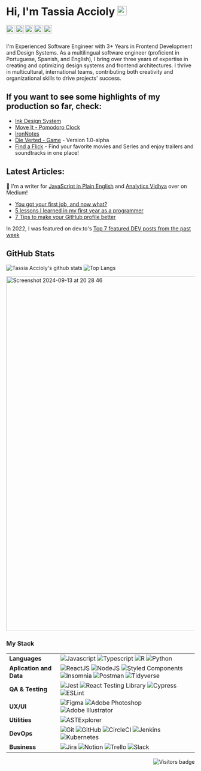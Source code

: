 # Hi, I'm Tassia Accioly <img src="https://media.giphy.com/media/hvRJCLFzcasrR4ia7z/giphy.gif" width="25px">


[<img align="left" alt="tassiaaccioly | LinkedIn" width="22px" src="./linkedin.svg" />][linkedin]
[<img align="left" alt="itsmetherogue | Twitter" width="22px" src="./twitter.svg" />][twitter]
[<img align="left" alt="tassia.accioly | Gmail" width="22px" src="./gmail.svg" />][gmail]
[<img align="left" alt="tassiaaccioly | Medium" width="22px" src="./medium.svg" />][medium]
[<img align="left" alt="tassiaaccioly | Dev.to" width="22px" src="./dev-dot-to.svg" />][devto]

<br>
<br>

I'm Experienced Software Engineer with 3+ Years in Frontend Development and Design Systems. As a multilingual software engineer (proficient in Portuguese, Spanish, and English), I bring over three years of expertise in creating and optimizing design systems and frontend architectures. I thrive in multicultural, international teams, contributing both creativity and organizational skills to drive projects' success.

## **If you want to see some highlights of my production so far, check:**

- [Ink Design System](https://ink.carta.com)
- [Move It - Pomodoro Clock](https://moveit-pomodoro-clock.vercel.app/)
- [IronNotes](https://github.com/tassiaaccioly/ironnotes-client)
- [Die Verted - Game](https://tassiaaccioly.github.io/die-verted/) - Version 1.0-alpha 
- [Find a Flick](https://findaflick.vercel.app) - Find your favorite movies and Series and enjoy trailers and soundtracks in one place!


## **Latest Articles:**

📝      I'm a writer for [JavaScript in Plain English](https://medium.com/javascript-in-plain-english) and [Analytics Vidhya](https://www.analyticsvidhya.com/) over on Medium!

- [You got your first job, and now what?](https://dev.to/tassiaaccioly/you-got-your-first-job-and-now-what-4hoj)
- [5 lessons I learned in my first year as a programmer](https://tassiaaccioly.medium.com/5-lessons-i-learned-in-my-first-year-as-a-programmer-403e2b64cfbe)
- [7 Tips to make your GitHub profile better](https://tassiaaccioly.medium.com/7-tips-to-make-your-github-profile-better-3913971c357d)

In 2022, I was featured on dev.to's [Top 7 featured DEV posts from the past week](https://dev.to/devteam/top-7-featured-dev-posts-from-the-past-week-41f0)


## GitHub Stats

![Tassia Accioly's github stats](https://github-readme-stats.vercel.app/api?username=tassiaaccioly&show_icons=true&theme=great-gatsby)
![Top Langs](https://github-readme-stats.vercel.app/api/top-langs/?username=tassiaaccioly&theme=great-gatsby&layout=compact)


<img width="946" alt="Screenshot 2024-09-13 at 20 28 46" src="https://github.com/user-attachments/assets/0457ac2b-c647-4032-a182-61d07d6148e9">


### My Stack

| | |
|---|---|
| **Languages** | ![Javascript](https://img.shields.io/badge/-JavaScript-EDD222?style=flat&logo=javascript&logoColor=white) ![Typescript](https://img.shields.io/badge/-TypeScript-3178C6?style=flat&logo=typescript&logoColor=white) ![R](https://img.shields.io/badge/-R-276DC3?style=flat&logo=r&logoColor=white) ![Python](https://img.shields.io/badge/-Python-3776AB?style=flat&logo=python&logoColor=white) |
| **Aplication and Data** | ![ReactJS](https://img.shields.io/badge/-ReactJS-51CBF2?style=flat&logo=react&logoColor=white) ![NodeJS](http://img.shields.io/badge/-NodeJS-6EBF20?style=flat&logo=node.js&logoColor=white) ![Styled Components](https://img.shields.io/badge/-Styled%20Components-DB7093?style=flat&logo=styled-components&logoColor=white) ![Insomnia](https://img.shields.io/badge/-Insomnia-5849BE?style=flat&logo=insomnia&logoColor=white) ![Postman](https://img.shields.io/badge/-Postman-FF6C37?style=flat&logo=postman&logoColor=white) ![Tidyverse](https://img.shields.io/badge/-Tidyverse-1A162D?style=flat&logo=tidyverse&logoColor=white) |
| **QA & Testing** | ![Jest](https://img.shields.io/badge/-Jest-C21325?style=flat&logo=jest&logoColor=white) ![React Testing Library](https://img.shields.io/badge/-React%20Testing%20Library-e9554d?style=flat&logo=octopusdeploy&logoColor=white) ![Cypress](https://img.shields.io/badge/-Cypress-17202C?style=flat&logo=cypress&logoColor=white) ![ESLint](https://img.shields.io/badge/-ESLint-4B32C3?style=flat&logo=eslint&logoColor=white) |
| **UX/UI** | ![Figma](https://img.shields.io/badge/-Figma-F24E1E?style=flat&logo=figma&logoColor=white) ![Adobe Photoshop](https://img.shields.io/badge/-Photoshop-31A8FF?style=flat&logo=adobe-photoshop&logoColor=white) ![Adobe Illustrator](https://img.shields.io/badge/-Illustrator-FF9A00?style=flat&logo=adobe-illustrator&logoColor=white) |
| **Utilities** | ![ASTExplorer](https://img.shields.io/badge/-ASTExplorer-343434?style=flat&logo=javascript&logoColor=white) |
| **DevOps** | ![Git](https://img.shields.io/badge/-Git-F05032?style=flat&logo=git&logoColor=white) ![GitHub](https://img.shields.io/badge/-Github-181717?style=flat&logo=github&logoColor=white) ![CircleCI](https://img.shields.io/badge/-CircleCI-343434?style=flat&logo=circleci&logoColor=white) ![Jenkins](https://img.shields.io/badge/-Jenkins-D24939?style=flat&logo=jenkins&logoColor=white) ![Kubernetes](https://img.shields.io/badge/-Kubernetes-326CE5?style=flat&logo=kubernetes&logoColor=white) |
| **Business** | ![Jira](https://img.shields.io/badge/-Jira-0052CC?style=flat&logo=jira&logoColor=white) ![Notion](https://img.shields.io/badge/-Notion-black?style=flat&logo=notion&logoColor=white) ![Trello](https://img.shields.io/badge/-Trello-0079BF?style=flat&logo=trello&logoColor=white) ![Slack](https://img.shields.io/badge/-Slack-4A154B?style=flat&logo=slack&logoColor=white) | 


<a href="https://badges.pufler.dev">
    <img align="right" src="https://badges.pufler.dev/visits/tassiaaccioly/tassiaaccioly?color=yellow" alt="Visitors badge" />
 </a>

[linkedin]: https://www.linkedin.com/in/tassiaaccioly/
[twitter]: https://www.twitter.com/itsmetherogue/
[gmail]: mailto:tassia.accioly@gmail.com
[medium]: https://tassiaaccioly.medium.com/
[devto]: https://dev.to/tassiaaccioly


